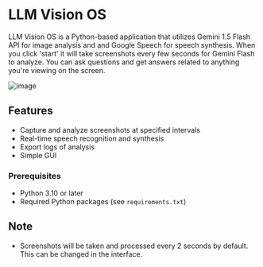 # LLM Vision OS

LLM Vision OS is a Python-based application that utilizes Gemini 1.5 Flash API for image analysis and and Google Speech for speech synthesis. When you click 'start' it will take screenshots every few seconds for Gemini Flash to analyze. You can ask questions and get answers related to anything you're viewing on the screen. 


![image](https://github.com/fbader927/OS-assist/assets/50185837/28645445-172b-4dfc-a8cf-8ecd61f315e2)



## Features

- Capture and analyze screenshots at specified intervals
- Real-time speech recognition and synthesis
- Export logs of analysis
- Simple GUI

### Prerequisites

- Python 3.10 or later
- Required Python packages (see `requirements.txt`)

## Note
- Screenshots will be taken and processed every 2 seconds by default. This can be changed in the interface. 
